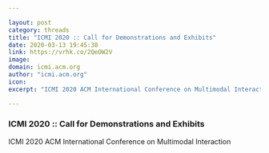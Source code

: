 ```yaml
---

layout: post
category: threads
title: "ICMI 2020 :: Call for Demonstrations and Exhibits"
date: 2020-03-13 19:45:38
link: https://vrhk.co/2QeOW2V
image: 
domain: icmi.acm.org
author: "icmi.acm.org"
icon: 
excerpt: "ICMI 2020 ACM International Conference on Multimodal Interaction"

---
```


### ICMI 2020 :: Call for Demonstrations and Exhibits

ICMI 2020 ACM International Conference on Multimodal Interaction